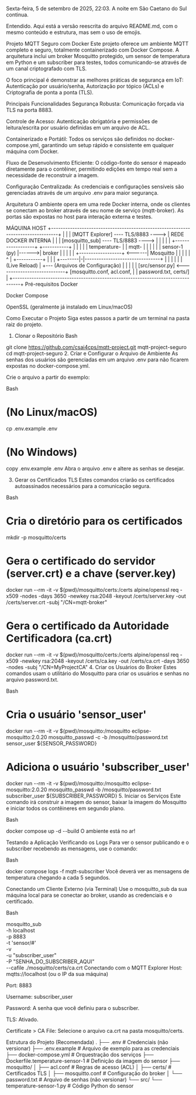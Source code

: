 Sexta-feira, 5 de setembro de 2025, 22:03. A noite em São Caetano do Sul continua.

Entendido. Aqui está a versão reescrita do arquivo README.md, com o mesmo conteúdo e estrutura, mas sem o uso de emojis.

Projeto MQTT Seguro com Docker
Este projeto oferece um ambiente MQTT completo e seguro, totalmente containerizado com Docker Compose. A arquitetura inclui um broker Mosquitto protegido, um sensor de temperatura em Python e um subscriber para testes, todos comunicando-se através de um canal criptografado com TLS.

O foco principal é demonstrar as melhores práticas de segurança em IoT: Autenticação por usuário/senha, Autorização por tópico (ACLs) e Criptografia de ponta a ponta (TLS).

Principais Funcionalidades
Segurança Robusta: Comunicação forçada via TLS na porta 8883.

Controle de Acesso: Autenticação obrigatória e permissões de leitura/escrita por usuário definidas em um arquivo de ACL.

Containerizado e Portátil: Todos os serviços são definidos no docker-compose.yml, garantindo um setup rápido e consistente em qualquer máquina com Docker.

Fluxo de Desenvolvimento Eficiente: O código-fonte do sensor é mapeado diretamente para o contêiner, permitindo edições em tempo real sem a necessidade de reconstruir a imagem.

Configuração Centralizada: As credenciais e configurações sensíveis são gerenciadas através de um arquivo .env para maior segurança.

Arquitetura
O ambiente opera em uma rede Docker interna, onde os clientes se conectam ao broker através de seu nome de serviço (mqtt-broker). As portas são expostas no host para interação externa e testes.

 MÁQUINA HOST
+---------------------------------------------------------------------------------+
|                                                                                 |
| [MQTT Explorer] ---- TLS/8883 ----> |           REDE DOCKER INTERNA           | |
| [mosquitto_sub] ---- TLS/8883 ----> |                                           | |
|                                     |  +------------------+       +-----------+ | |
|                                     |  | temperature-     |       | mqtt-     | | |
|                                     |  | sensor-1 (py)    |------>| broker    | | |
|                                     |  +------------------+ <------| Mosquitto | | |
|                                     |        ^ |                  +-----------+ | |
|                                     +--------|-|--------------------------------+ |
|                                              | |                                  |
| (Live Reload)                                | +--- (Arquivos de Configuração)      |
|                                              |                                  |
| [src/sensor.py] <----------------------------+      [mosquitto.conf, acl.conf,    |
|                                                      password.txt, certs/]        |
+---------------------------------------------------------------------------------+
Pré-requisitos
Docker

Docker Compose

OpenSSL (geralmente já instalado em Linux/macOS)

Como Executar o Projeto
Siga estes passos a partir de um terminal na pasta raiz do projeto.

1. Clonar o Repositório
Bash

git clone https://github.com/csai4cps/mqtt-project.git mqtt-project-seguro
cd mqtt-project-seguro
2. Criar e Configurar o Arquivo de Ambiente
As senhas dos usuários são gerenciadas em um arquivo .env para não ficarem expostas no docker-compose.yml.

Crie o arquivo a partir do exemplo:

Bash

# (No Linux/macOS)
cp .env.example .env

# (No Windows)
copy .env.example .env
Abra o arquivo .env e altere as senhas se desejar.

3. Gerar os Certificados TLS
Estes comandos criarão os certificados autoassinados necessários para a comunicação segura.

Bash

# Cria o diretório para os certificados
mkdir -p mosquitto/certs

# Gera o certificado do servidor (server.crt) e a chave (server.key)
docker run --rm -it -v $(pwd)/mosquitto/certs:/certs alpine/openssl req -x509 -nodes -days 3650 -newkey rsa:2048 -keyout /certs/server.key -out /certs/server.crt -subj "/CN=mqtt-broker"

# Gera o certificado da Autoridade Certificadora (ca.crt)
docker run --rm -it -v $(pwd)/mosquitto/certs:/certs alpine/openssl req -x509 -newkey rsa:2048 -keyout /certs/ca.key -out /certs/ca.crt -days 3650 -nodes -subj "/CN=MyProjectCA"
4. Criar os Usuários do Broker
Estes comandos usam o utilitário do Mosquitto para criar os usuários e senhas no arquivo password.txt.

Bash

# Cria o usuário 'sensor_user'
docker run --rm -it -v $(pwd)/mosquitto:/mosquitto eclipse-mosquitto:2.0.20 mosquitto_passwd -c -b /mosquitto/password.txt sensor_user ${SENSOR_PASSWORD}

# Adiciona o usuário 'subscriber_user'
docker run --rm -it -v $(pwd)/mosquitto:/mosquitto eclipse-mosquitto:2.0.20 mosquitto_passwd -b /mosquitto/password.txt subscriber_user ${SUBSCRIBER_PASSWORD}
5. Iniciar os Serviços
Este comando irá construir a imagem do sensor, baixar la imagem do Mosquitto e iniciar todos os contêineres em segundo plano.

Bash

docker compose up -d --build
O ambiente está no ar!

Testando a Aplicação
Verificando os Logs
Para ver o sensor publicando e o subscriber recebendo as mensagens, use o comando:

Bash

docker compose logs -f mqtt-subscriber
Você deverá ver as mensagens de temperatura chegando a cada 5 segundos.

Conectando um Cliente Externo (via Terminal)
Use o mosquitto_sub da sua máquina local para se conectar ao broker, usando as credenciais e o certificado.

Bash

mosquitto_sub \
  -h localhost \
  -p 8883 \
  -t 'sensor/#' \
  -v \
  -u "subscriber_user" \
  -P "SENHA_DO_SUBSCRIBER_AQUI" \
  --cafile ./mosquitto/certs/ca.crt
Conectando com o MQTT Explorer
Host: mqtts://localhost (ou o IP da sua máquina)

Port: 8883

Username: subscriber_user

Password: A senha que você definiu para o subscriber.

TLS: Ativado.

Certificate > CA File: Selecione o arquivo ca.crt na pasta mosquitto/certs.

Estrutura do Projeto (Recomendada)
.
├── .env                    # Credenciais (não versionar)
├── .env.example            # Arquivo de exemplo para as credenciais
├── docker-compose.yml      # Orquestração dos serviços
├── Dockerfile.temperature-sensor-1 # Definição da imagem do sensor
├── mosquitto/
│   ├── acl.conf            # Regras de acesso (ACL)
│   ├── certs/              # Certificados TLS
│   ├── mosquitto.conf      # Configuração do broker
│   └── password.txt        # Arquivo de senhas (não versionar)
└── src/
    └── temperature-sensor-1.py # Código Python do sensor

